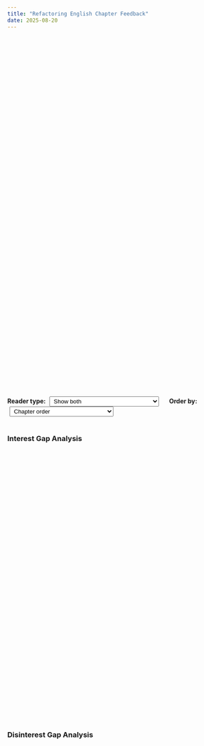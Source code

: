 ```yaml
---
title: "Refactoring English Chapter Feedback"
date: 2025-08-20
---
```


<script src="/third-party/chart.js/4.5.0/chart.umd.js"></script>

<div style="margin: 20px 0;">
  <div style="width: 100%; height: 800px;">
    <canvas id="chapterFeedbackChart"></canvas>
  </div>
  <div style="margin: 15px 0;">
    <label style="margin-right: 20px; font-weight: bold;">
      Reader type:
      <select id="readerType" style="margin-left: 5px; padding: 2px 5px;">
        <option value="both">Show both</option>
        <option value="paid">Show only paid early access readers</option>
        <option value="unpaid">Show only mailing list subscribers</option>
      </select>
    </label>
    <label style="font-weight: bold;">
      Order by:
      <select id="sortOrder" style="margin-left: 5px; padding: 2px 5px;">
        <option value="chapter-order">Chapter order</option>
        <option value="most-interested-paid">Most interested, paid readers</option>
        <option value="least-interested-paid">Most disinterested, paid readers</option>
        <option value="most-interested-unpaid">Most interested, unpaid readers</option>
        <option value="least-interested-unpaid">Most disinterested, unpaid readers</option>
      </select>
    </label>
  </div>
</div>

<div style="margin: 40px 0 20px 0;">
  <h3>Interest Gap Analysis</h3>
  <div style="width: 100%; height: 600px;">
    <canvas id="gapAnalysisChart"></canvas>
  </div>
</div>

<div style="margin: 40px 0 20px 0;">
  <h3>Disinterest Gap Analysis</h3>
  <div style="width: 100%; height: 600px;">
    <canvas id="disinterestChart"></canvas>
  </div>
</div>

<script>
// Parse CSV data
async function parseCSV(filename) {
  const response = await fetch(filename);
  const text = await response.text();
  const lines = text.trim().split('\n');
  const headers = lines[0].split(',');

  const data = [];
  for (let i = 1; i < lines.length; i++) {
    const values = lines[i].split(',');
    const row = {};
    for (let j = 0; j < headers.length; j++) {
      row[headers[j]] = values[j] || '';
    }
    data.push(row);
  }
  return { headers, data };
}

// Extract chapter names from headers
function getChapterNames(headers) {
  return headers.slice(1).map(header => {
    const match = header.match(/\[([^\]]+)\]/);
    return match ? match[1] : header;
  });
}

// Clean response text (remove emojis)
function cleanResponse(response) {
  if (!response) return '';
  return response.replace(/^[🤩🙂🤔👎]\s*/, '').trim();
}

// Count responses for each chapter
function countResponses(data, headers) {
  const chapters = getChapterNames(headers);
  const results = {};

  chapters.forEach((chapter, index) => {
    const headerName = headers[index + 1]; // +1 to skip timestamp column
    const counts = {
      'Definitely will read': 0,
      'Will probably read': 0,
      'Might read': 0,
      'Definitely won\'t read': 0,
      total: 0
    };

    data.forEach(row => {
      const response = cleanResponse(row[headerName]);
      if (response) {
        counts.total++;
        if (response.includes('Definitely will read')) {
          counts['Definitely will read']++;
        } else if (response.includes('Will probably read')) {
          counts['Will probably read']++;
        } else if (response.includes('Might read')) {
          counts['Might read']++;
        } else if (response.includes('Definitely won\'t read')) {
          counts['Definitely won\'t read']++;
        }
      }
    });

    results[chapter] = counts;
  });

  return results;
}

// Convert counts to percentages
function countsToPercentages(counts) {
  const percentages = {};
  Object.keys(counts).forEach(chapter => {
    const chapterCounts = counts[chapter];
    const total = chapterCounts.total;

    percentages[chapter] = {
      'Definitely will read': total > 0 ? (chapterCounts['Definitely will read'] / total) * 100 : 0,
      'Will probably read': total > 0 ? (chapterCounts['Will probably read'] / total) * 100 : 0,
      'Might read': total > 0 ? (chapterCounts['Might read'] / total) * 100 : 0,
      'Definitely won\'t read': total > 0 ? (chapterCounts['Definitely won\'t read'] / total) * 100 : 0,
      total: total
    };
  });

  return percentages;
}

// Calculate weighted interest score (definitely will + 0.4 * will probably)
function calculateInterestScore(counts) {
  const total = counts.total;
  if (total === 0) return 0;
  const definitelyWill = counts['Definitely will read'] || 0;
  const willProbably = counts['Will probably read'] || 0;
  const weightedScore = definitelyWill + (willProbably * 0.4);
  return (weightedScore / total) * 100;
}

// Calculate percentage of "definitely won't read" responses
function calculateDefinitelyWontPercentage(counts) {
  const total = counts.total;
  if (total === 0) return 0;
  const definitelyWont = counts['Definitely won\'t read'] || 0;
  return (definitelyWont / total) * 100;
}

// Sort chapters based on selected criteria
function sortChapters(chapters, paidCounts, unpaidCounts, sortOrder) {
  const originalOrder = [...chapters];

  switch (sortOrder) {
    case 'chapter-order':
      return originalOrder;

    case 'most-interested-paid':
      return [...chapters].sort((a, b) => {
        const scoreA = calculateInterestScore(paidCounts[a]);
        const scoreB = calculateInterestScore(paidCounts[b]);
        return scoreB - scoreA; // Descending order
      });

    case 'least-interested-paid':
      return [...chapters].sort((a, b) => {
        const percentA = calculateDefinitelyWontPercentage(paidCounts[a]);
        const percentB = calculateDefinitelyWontPercentage(paidCounts[b]);
        return percentB - percentA; // Descending order (highest "won't read" first)
      });

    case 'most-interested-unpaid':
      return [...chapters].sort((a, b) => {
        const scoreA = calculateInterestScore(unpaidCounts[a]);
        const scoreB = calculateInterestScore(unpaidCounts[b]);
        return scoreB - scoreA; // Descending order
      });

    case 'least-interested-unpaid':
      return [...chapters].sort((a, b) => {
        const percentA = calculateDefinitelyWontPercentage(unpaidCounts[a]);
        const percentB = calculateDefinitelyWontPercentage(unpaidCounts[b]);
        return percentB - percentA; // Descending order (highest "won't read" first)
      });


    default:
      return originalOrder;
  }
}

// Create chart data
function createChartData(paidPercentages, unpaidPercentages, sortedChapters = null) {
  const chapters = sortedChapters || Object.keys(paidPercentages);

  // Create labels - one per chapter
  const labels = chapters;

  // Create datasets for each response type and group (paid/unpaid)
  const datasets = [];

  // Prepare data arrays
  const paidNegative = [];
  const unpaidNegative = [];
  const paidDefinitely = [];
  const unpaidDefinitely = [];
  const paidProbably = [];
  const unpaidProbably = [];
  const paidMight = [];
  const unpaidMight = [];

  chapters.forEach(chapter => {
    const paid = paidPercentages[chapter];
    const unpaid = unpaidPercentages[chapter];

    // Negative values for "won't read"
    paidNegative.push(-paid['Definitely won\'t read']);
    unpaidNegative.push(-unpaid['Definitely won\'t read']);

    // Positive values - base layer first
    paidDefinitely.push(paid['Definitely will read']);
    unpaidDefinitely.push(unpaid['Definitely will read']);

    paidProbably.push(paid['Will probably read']);
    unpaidProbably.push(unpaid['Will probably read']);

    paidMight.push(paid['Might read']);
    unpaidMight.push(unpaid['Might read']);
  });

  // Create datasets - negative sentiment first
  datasets.push({
    label: 'Paid - Won\'t read',
    data: paidNegative,
    backgroundColor: '#d32f2f',
    borderColor: '#b71c1c',
    borderWidth: 1,
    stack: 'paid'
  });

  datasets.push({
    label: 'Unpaid - Won\'t read',
    data: unpaidNegative,
    backgroundColor: '#ef5350',
    borderColor: '#d32f2f',
    borderWidth: 1,
    stack: 'unpaid'
  });

  // Positive sentiments - paid group (green tones)
  datasets.push({
    label: 'Paid - Definitely will read',
    data: paidDefinitely,
    backgroundColor: '#2e7d32',
    borderColor: '#1b5e20',
    borderWidth: 1,
    stack: 'paid'
  });

  datasets.push({
    label: 'Paid - Will probably read',
    data: paidProbably,
    backgroundColor: '#43a047',
    borderColor: '#2e7d32',
    borderWidth: 1,
    stack: 'paid'
  });

  datasets.push({
    label: 'Paid - Might read',
    data: paidMight,
    backgroundColor: '#81c784',
    borderColor: '#43a047',
    borderWidth: 1,
    stack: 'paid'
  });

  // Positive sentiments - unpaid group (blue tones)
  datasets.push({
    label: 'Unpaid - Definitely will read',
    data: unpaidDefinitely,
    backgroundColor: '#1565c0',
    borderColor: '#0d47a1',
    borderWidth: 1,
    stack: 'unpaid'
  });

  datasets.push({
    label: 'Unpaid - Will probably read',
    data: unpaidProbably,
    backgroundColor: '#1976d2',
    borderColor: '#1565c0',
    borderWidth: 1,
    stack: 'unpaid'
  });

  datasets.push({
    label: 'Unpaid - Might read',
    data: unpaidMight,
    backgroundColor: '#64b5f6',
    borderColor: '#1976d2',
    borderWidth: 1,
    stack: 'unpaid'
  });

  return { labels, datasets };
}

// Create gap analysis chart data
function createGapAnalysisChartData(paidCounts, unpaidCounts, sortedChapters = null) {
  const chapters = sortedChapters || Object.keys(paidCounts);
  const labels = chapters;
  const gapData = [];

  chapters.forEach(chapter => {
    const paidScore = calculateInterestScore(paidCounts[chapter]);
    const unpaidScore = calculateInterestScore(unpaidCounts[chapter]);
    const gap = paidScore - unpaidScore;
    gapData.push(gap);
  });

  const datasets = [{
    label: 'Interest Gap (Paid - Unpaid)',
    data: gapData,
    backgroundColor: gapData.map(gap => gap >= 0 ? '#2e7d32' : '#1565c0'), // Green for paid advantage, blue for unpaid advantage
    borderColor: gapData.map(gap => gap >= 0 ? '#1b5e20' : '#0d47a1'),
    borderWidth: 1
  }];

  return { labels, datasets };
}

// Create disinterest gap analysis chart data
function createDisinterestChartData(paidCounts, unpaidCounts, sortedChapters = null) {
  const chapters = sortedChapters || Object.keys(paidCounts);
  const labels = chapters;
  const gapData = [];

  chapters.forEach(chapter => {
    const paidDisinterest = calculateDefinitelyWontPercentage(paidCounts[chapter]);
    const unpaidDisinterest = calculateDefinitelyWontPercentage(unpaidCounts[chapter]);
    const gap = paidDisinterest - unpaidDisinterest;
    gapData.push(gap);
  });

  const datasets = [{
    label: 'Disinterest Gap (Paid - Unpaid)',
    data: gapData,
    backgroundColor: gapData.map(gap => gap >= 0 ? '#d32f2f' : '#ef5350'), // Darker red for paid more disinterested, lighter red for unpaid more disinterested
    borderColor: gapData.map(gap => gap >= 0 ? '#b71c1c' : '#d32f2f'),
    borderWidth: 1
  }];

  return { labels, datasets };
}

// Global chart instances and data
let standardChartInstance = null;
let gapChartInstance = null;
let disinterestChartInstance = null;
let globalPaidCounts = null;
let globalUnpaidCounts = null;
let globalPaidPercentages = null;
let globalUnpaidPercentages = null;
let originalChapters = null;

// Update chart visibility based on reader type dropdown
function updateChartVisibility() {
  if (!standardChartInstance) return;

  const readerType = document.getElementById('readerType').value;

  standardChartInstance.data.datasets.forEach((dataset, index) => {
    const isPaidDataset = dataset.label.startsWith('Paid');
    const isUnpaidDataset = dataset.label.startsWith('Unpaid');

    if (readerType === 'both') {
      dataset.hidden = false;
    } else if (readerType === 'paid') {
      dataset.hidden = isUnpaidDataset;
    } else if (readerType === 'unpaid') {
      dataset.hidden = isPaidDataset;
    }
  });

  standardChartInstance.update('none');
}

// Update only the first chart based on sort order
function updateChartSort() {
  if (!standardChartInstance || !globalPaidCounts || !globalUnpaidCounts) return;

  const sortOrder = document.getElementById('sortOrder').value;
  const sortedChapters = sortChapters(originalChapters, globalPaidCounts, globalUnpaidCounts, sortOrder);

  // Update standard chart only
  const standardChartData = createChartData(globalPaidPercentages, globalUnpaidPercentages, sortedChapters);
  standardChartInstance.data.labels = standardChartData.labels;
  standardChartInstance.data.datasets.forEach((dataset, index) => {
    dataset.data = standardChartData.datasets[index].data;
  });

  // Apply visibility settings to standard chart
  updateChartVisibility();

  // Update only the standard chart
  standardChartInstance.update();
}

// Initialize charts
async function initChart() {
  try {
    // Load both CSV files
    const [paidCSV, unpaidCSV] = await Promise.all([
      parseCSV('paid-redacted.csv'),
      parseCSV('unpaid-redacted.csv')
    ]);

    // Count responses
    const paidCounts = countResponses(paidCSV.data, paidCSV.headers);
    const unpaidCounts = countResponses(unpaidCSV.data, unpaidCSV.headers);

    // Convert to percentages
    const paidPercentages = countsToPercentages(paidCounts);
    const unpaidPercentages = countsToPercentages(unpaidCounts);

    // Store global data
    globalPaidCounts = paidCounts;
    globalUnpaidCounts = unpaidCounts;
    globalPaidPercentages = paidPercentages;
    globalUnpaidPercentages = unpaidPercentages;
    originalChapters = Object.keys(paidPercentages);

    // Create standard chart data
    const standardChartData = createChartData(paidPercentages, unpaidPercentages);

    // Create standard chart
    const standardCtx = document.getElementById('chapterFeedbackChart').getContext('2d');
    standardChartInstance = new Chart(standardCtx, {
      type: 'bar',
      data: standardChartData,
      options: {
        indexAxis: 'y',
        responsive: true,
        maintainAspectRatio: false,
        plugins: {
          title: {
            display: true,
            text: 'Chapter Reading Interest: Paid vs Unpaid Readers',
            font: {
              size: 16,
              weight: 'bold'
            }
          },
          legend: {
            display: false
          },
          tooltip: {
            callbacks: {
              title: function(context) {
                const chapter = context[0].label;
                return `${chapter}`;
              },
              label: function(context) {
                const value = Math.abs(context.parsed.x);
                const sentiment = context.dataset.label;
                return `${sentiment}: ${value.toFixed(1)}%`;
              }
            }
          }
        },
        scales: {
          x: {
            stacked: true,
            grid: {
              drawOnChartArea: true,
              color: function(context) {
                return context.tick.value === 0 ? '#000' : '#e0e0e0';
              },
              lineWidth: function(context) {
                return context.tick.value === 0 ? 2 : 1;
              }
            },
            ticks: {
              callback: function(value) {
                return Math.abs(value) + '%';
              }
            },
          },
          y: {
            stacked: true
          }
        },
        elements: {
          bar: {
            borderWidth: 1
          }
        }
      }
    });

    // Sort chapters by biggest absolute gap for initial display
    const initialSortedChapters = [...originalChapters].sort((a, b) => {
      const gapA = Math.abs(calculateInterestScore(paidCounts[a]) - calculateInterestScore(unpaidCounts[a]));
      const gapB = Math.abs(calculateInterestScore(paidCounts[b]) - calculateInterestScore(unpaidCounts[b]));
      return gapB - gapA; // Descending order (biggest absolute gap first)
    });

    // Sort chapters by disinterest gap with paid reader deltas highest
    const disinterestSortedChapters = [...originalChapters].sort((a, b) => {
      const gapA = calculateDefinitelyWontPercentage(paidCounts[a]) - calculateDefinitelyWontPercentage(unpaidCounts[a]);
      const gapB = calculateDefinitelyWontPercentage(paidCounts[b]) - calculateDefinitelyWontPercentage(unpaidCounts[b]);
      return gapB - gapA; // Descending order (highest paid reader delta first, lowest unpaid reader delta last)
    });

    // Create gap analysis chart data with sorted chapters
    const gapChartData = createGapAnalysisChartData(paidCounts, unpaidCounts, initialSortedChapters);

    // Create gap analysis chart
    const gapCtx = document.getElementById('gapAnalysisChart').getContext('2d');
    gapChartInstance = new Chart(gapCtx, {
      type: 'bar',
      data: gapChartData,
      options: {
        indexAxis: 'y',
        responsive: true,
        maintainAspectRatio: false,
        plugins: {
          title: {
            display: false
          },
          legend: {
            display: false
          },
          tooltip: {
            callbacks: {
              title: function(context) {
                const chapter = context[0].label;
                return `${chapter}`;
              },
              label: function(context) {
                const gap = context.parsed.x;
                const paidScore = calculateInterestScore(globalPaidCounts[context.label]);
                const unpaidScore = calculateInterestScore(globalUnpaidCounts[context.label]);

                return [
                  `Gap: ${gap.toFixed(1)} points`,
                  `Paid interest: ${paidScore.toFixed(1)}%`,
                  `Unpaid interest: ${unpaidScore.toFixed(1)}%`
                ];
              }
            }
          }
        },
        scales: {
          x: {
            grid: {
              drawOnChartArea: true,
              color: function(context) {
                return context.tick.value === 0 ? '#000' : '#e0e0e0';
              },
              lineWidth: function(context) {
                return context.tick.value === 0 ? 2 : 1;
              }
            },
            ticks: {
              callback: function(value) {
                return value.toFixed(1) + ' pts';
              }
            },
            title: {
              display: true,
              text: 'Interest Gap (Paid - Unpaid)'
            }
          },
          y: {
            title: {
              display: true,
              text: 'Chapters'
            }
          }
        },
        elements: {
          bar: {
            borderWidth: 1
          }
        }
      }
    });

    // Create disinterest chart data with sorted chapters (by disinterest gaps)
    const disinterestChartData = createDisinterestChartData(paidCounts, unpaidCounts, disinterestSortedChapters);

    // Create disinterest chart
    const disinterestCtx = document.getElementById('disinterestChart').getContext('2d');
    disinterestChartInstance = new Chart(disinterestCtx, {
      type: 'bar',
      data: disinterestChartData,
      options: {
        indexAxis: 'y',
        responsive: true,
        maintainAspectRatio: false,
        plugins: {
          title: {
            display: false
          },
          legend: {
            display: false
          },
          tooltip: {
            callbacks: {
              title: function(context) {
                const chapter = context[0].label;
                return `${chapter}`;
              },
              label: function(context) {
                const gap = context.parsed.x;
                const paidDisinterest = calculateDefinitelyWontPercentage(globalPaidCounts[context.label]);
                const unpaidDisinterest = calculateDefinitelyWontPercentage(globalUnpaidCounts[context.label]);

                return [
                  `Gap: ${gap.toFixed(1)} points`,
                  `Paid disinterest: ${paidDisinterest.toFixed(1)}%`,
                  `Unpaid disinterest: ${unpaidDisinterest.toFixed(1)}%`
                ];
              }
            }
          }
        },
        scales: {
          x: {
            grid: {
              drawOnChartArea: true,
              color: function(context) {
                return context.tick.value === 0 ? '#000' : '#e0e0e0';
              },
              lineWidth: function(context) {
                return context.tick.value === 0 ? 2 : 1;
              }
            },
            ticks: {
              callback: function(value) {
                return value.toFixed(1) + ' pts';
              }
            },
            title: {
              display: true,
              text: 'Disinterest Gap (Paid - Unpaid)'
            }
          },
          y: {
            title: {
              display: true,
              text: 'Chapters'
            }
          }
        },
        elements: {
          bar: {
            borderWidth: 1
          }
        }
      }
    });

    // Add event listeners for dropdowns
    document.getElementById('readerType').addEventListener('change', updateChartVisibility);
    document.getElementById('sortOrder').addEventListener('change', updateChartSort);

  } catch (error) {
    console.error('Error loading chart data:', error);
    document.getElementById('chapterFeedbackChart').innerHTML =
      '<p style="text-align: center; color: red;">Error loading chart data. Please check that the CSV files are accessible.</p>';
  }
}

// Initialize when page loads
document.addEventListener('DOMContentLoaded', initChart);
</script>
